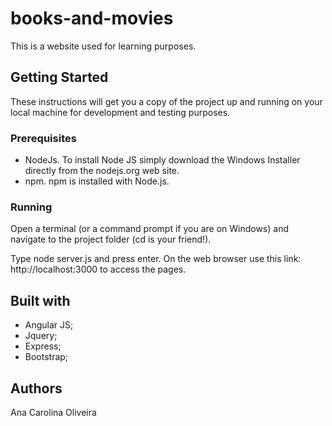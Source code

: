 # books-and-movies

This is a website used for learning purposes.

## Getting Started

These instructions will get you a copy of the project up and running on your local machine for development and testing purposes.

### Prerequisites

- NodeJs.
To install Node JS simply download the Windows Installer directly from the nodejs.org web site.
- npm.
npm is installed with Node.js.

### Running
 
Open a terminal (or a command prompt if you are on Windows) and navigate to the project folder (cd is your friend!).

Type node server.js and press enter. On the web browser use this link: http://localhost:3000 to access the pages.

## Built with

- Angular JS;
- Jquery;
- Express;
- Bootstrap;

## Authors

Ana Carolina Oliveira
